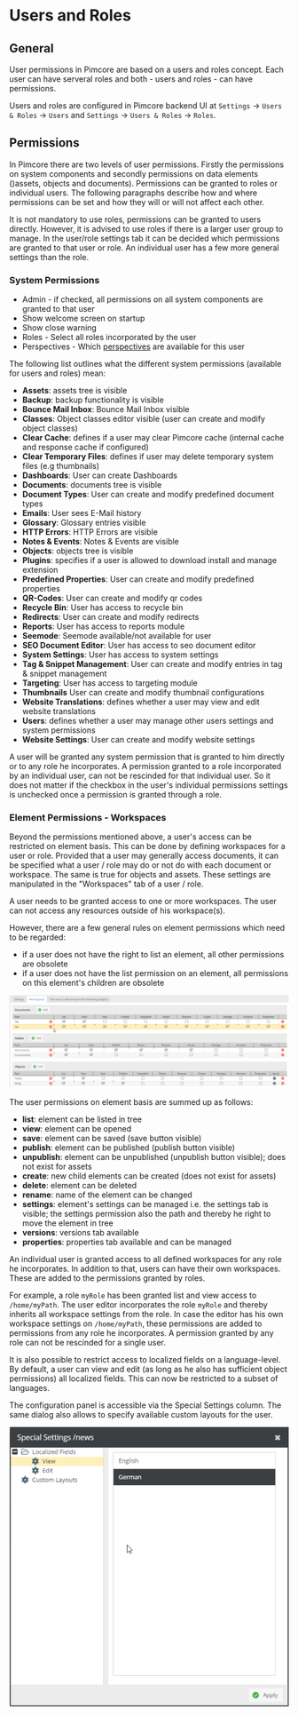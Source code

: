 # Users and Roles

## General

User permissions in Pimcore are based on a users and roles concept. Each user can have serveral roles and both - users
 and roles - can have permissions. 
 
Users and roles are configured in Pimcore backend UI at `Settings` -> `Users & Roles` -> `Users` and
 `Settings` -> `Users & Roles` -> `Roles`. 


## Permissions
In Pimcore there are two levels of user permissions. Firstly the permissions on system components and secondly 
permissions on data elements ()assets, objects and documents). Permissions can be granted to roles or individual users. 
The following paragraphs describe how and where permissions can be set and how they will or will not affect each other.

It is not mandatory to use roles, permissions can be granted to users directly. However, it is advised to use roles if 
there is a larger user group to manage. In the user/role settings tab it can be decided which permissions are granted 
to that user or role. An individual user has a few more general settings than the role.

### System Permissions

* Admin - if checked, all permissions on all system components are granted to that user
* Show welcome screen on startup
* Show close warning
* Roles - Select all roles incorporated by the user
* Perspectives - Which [perspectives](../08_Tools_and_Features/13_Perspectives.md) are available for this user

The following list outlines what the different system permissions (available for users and roles) mean:

* **Assets**: assets tree is visible
* **Backup**: backup functionality is visible
* **Bounce Mail Inbox**: Bounce Mail Inbox visible 
* **Classes**: Object classes editor visible (user can create and modify object classes)
* **Clear Cache**: defines if a user may clear Pimcore cache (internal cache and response cache if configured)
* **Clear Temporary Files**: defines if user may delete temporary system files (e.g thumbnails)
* **Dashboards**: User can create Dashboards
* **Documents**: documents tree is visible
* **Document Types**: User can create and modify predefined document types
* **Emails**: User sees E-Mail history
* **Glossary**: Glossary entries visible
* **HTTP Errors**: HTTP Errors are visible 
* **Notes & Events**: Notes & Events are visible 
* **Objects**: objects tree is visible 
* **Plugins**: specifies if a user is allowed to download install and manage extension
* **Predefined Properties**: User can create and modify predefined properties
* **QR-Codes**: User can create and modify qr codes
* **Recycle Bin**: User has access to recycle bin
* **Redirects**: User can create and modify redirects
* **Reports**: User has access to reports module
* **Seemode**: Seemode available/not available for user
* **SEO Document Editor**: User has access to seo document editor
* **System Settings**: User has access to system settings
* **Tag & Snippet Management**: User can create and modify entries in tag & snippet management
* **Targeting**: User has access to targeting module
* **Thumbnails** User can create and modify thumbnail configurations
* **Website Translations**: defines whether a user may view and edit website translations
* **Users**: defines whether a user may manage other users settings and system permissions
* **Website Settings**: User can create and modify website settings

A user will be granted any system permission that is granted to him directly or to any role he incorporates. 
A permission granted to a role incorporated by an individual user, can not be rescinded for that individual user. So it 
does not matter if the checkbox in the user's individual permissions settings is unchecked once a permission is granted 
through a role.

### Element Permissions - Workspaces

Beyond the permissions mentioned above, a user's access can be restricted on element basis. This can be done by defining 
workspaces for a user or role. Provided that a user may generally access documents, it can be specified what a user / role 
may do or not do with each document or workspace. The same is true for objects and assets. These settings are manipulated 
in the "Workspaces" tab of a user / role. 

A user needs to be granted access to one or more workspaces. The user can not access any resources outside of his workspace(s). 

However, there are a few general rules on element permissions which need to be regarded:
* if a user does not have the right to list an element, all other permissions are obsolete
* if a user does not have the list permission on an element, all permissions on this element's children are obsolete

![User permission workspaces](../img/permissions1.png)

The user permissions on element basis are summed up as follows:

* **list**: element can be listed in tree
* **view**: element can be opened
* **save**: element can be saved (save button visible)
* **publish**: element can be published (publish button visible)
* **unpublish**: element can be unpublished (unpublish button visible); does not exist for assets
* **create**: new child elements can be created (does not exist for assets)
* **delete**: element can be deleted
* **rename**: name of the element can be changed
* **settings**: element's settings can be managed i.e. the settings tab is visible; the settings permission also the path and thereby he right to move the element in tree
* **versions**: versions tab available
* **properties**: properties tab available and can be managed

An individual user is granted access to all defined workspaces for any role he incorporates. In addition to that, users 
can have their own workspaces. These are added to the permissions granted by roles.

For example, a role `myRole` has been granted list and view access to `/home/myPath`. The user editor incorporates the 
role `myRole` and thereby inherits all workspace settings from the role. 
In case the editor has his own workspace settings on `/home/myPath`, these permissions are added to permissions from any 
role he incorporates. A permission granted by any role can not be rescinded for a single user.


It is also possible to restrict access to localized fields on a language-level. By default, a user can view and edit 
(as long as he also has sufficient object permissions) all localized fields. This can now be restricted to a subset of 
languages. 

The configuration panel is accessible via the Special Settings column. The same dialog also allows to specify available
custom layouts for the user. 

![User permission workspaces](../img/permissions2.png)

